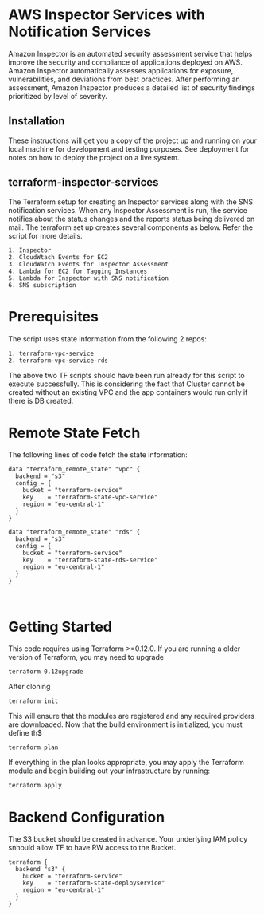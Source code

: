 # AWS Inspector Services with Notification Services

Amazon Inspector is an automated security assessment service that helps improve the security and compliance of applications deployed on AWS. Amazon Inspector automatically assesses applications for exposure, vulnerabilities, and deviations from best practices. After performing an assessment, Amazon Inspector produces a detailed list of security findings prioritized by level of severity. 

## Installation

These instructions will get you a copy of the project up and running on your local machine for development and testing purposes. See deployment for notes on how to deploy the project on a live system.


## terraform-inspector-services



The Terraform setup for creating an Inspector services along with the SNS notification services. When any Inspector Assessment is run, the service notifies about the status changes and the reports status being delivered on mail. 
The terraform set up creates several components as below. Refer the script for more details. 

```
1. Inspector 
2. CloudWtach Events for EC2
3. CloudWatch Events for Inspector Assessment
4. Lambda for EC2 for Tagging Instances
5. Lambda for Inspector with SNS notification
6. SNS subscription 

```


# Prerequisites

The script uses state information from the following 2 repos: 

```
1. terraform-vpc-service
2. terraform-vpc-service-rds

```
The above two TF scripts should have been run already for this script to execute successfully. This is considering the fact that Cluster cannot be created without an 
existing VPC and the app containers would run only if there is DB created. 


# Remote State Fetch

The following lines of code fetch the state information: 


```
data "terraform_remote_state" "vpc" {
  backend = "s3"
  config = {
    bucket = "terraform-service"
    key    = "terraform-state-vpc-service"
    region = "eu-central-1"
  }
}

data "terraform_remote_state" "rds" {
  backend = "s3"
  config = {
    bucket = "terraform-service"
    key    = "terraform-state-rds-service"
    region = "eu-central-1"
  }
}



```



# Getting Started

  
This code requires using Terraform >=0.12.0.  If you are running a older version of Terraform, you may need to upgrade

```
terraform 0.12upgrade
```

After cloning

```
terraform init
```

This will ensure that the modules are registered and any required providers are downloaded.  Now that the build environment is initialized, you must define th$

```
terraform plan 
```

If everything in the plan looks appropriate, you may apply the Terraform module and begin building out your infrastructure by running:

```
terraform apply 

```

 

# Backend Configuration

The S3 bucket should be created in advance. Your underlying IAM policy snhould allow TF to have RW access to the Bucket. 


```
terraform {
  backend "s3" {
    bucket = "terraform-service"
    key    = "terraform-state-deployservice"
    region = "eu-central-1"
  }
}


```

